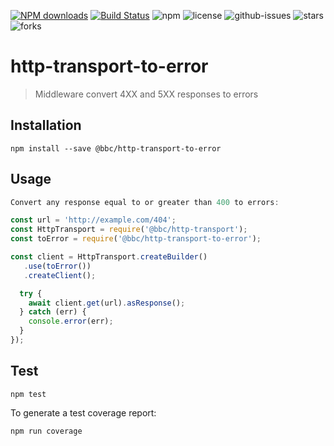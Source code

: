 [![NPM downloads](https://img.shields.io/npm/dm/@bbc/http-transport-to-error.svg?style=flat)](https://npmjs.org/package/@bbc/http-transport-to-error)
[![Build Status](https://api.travis-ci.org/bbc/http-transport-to-error.svg)](https://travis-ci.org/bbc/http-transport-to-error) 
![npm](https://img.shields.io/npm/v/@bbc/http-transport-to-error.svg)
 ![license](https://img.shields.io/badge/license-MIT-blue.svg) 
![github-issues](https://img.shields.io/github/issues/bbc/http-transport-to-error.svg)
![stars](https://img.shields.io/github/stars/bbc/http-transport-to-error.svg)
![forks](https://img.shields.io/github/forks/bbc/http-transport-to-error.svg)

# http-transport-to-error

> Middleware convert 4XX and 5XX responses to errors

## Installation

```
npm install --save @bbc/http-transport-to-error
```

## Usage

```js
Convert any response equal to or greater than 400 to errors: 

const url = 'http://example.com/404';
const HttpTransport = require('@bbc/http-transport');
const toError = require('@bbc/http-transport-to-error');

const client = HttpTransport.createBuilder()
   .use(toError())
   .createClient();

  try {
    await client.get(url).asResponse();
  } catch (err) {
    console.error(err);    
  }
});
```

## Test

```
npm test
```

To generate a test coverage report:

```
npm run coverage
```
